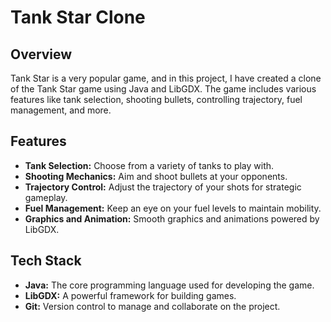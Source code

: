 # Tank Star Clone

## Overview
Tank Star is a very popular game, and in this project, I have created a clone of the Tank Star game using Java and LibGDX. The game includes various features like tank selection, shooting bullets, controlling trajectory, fuel management, and more.

## Features
- **Tank Selection:** Choose from a variety of tanks to play with.
- **Shooting Mechanics:** Aim and shoot bullets at your opponents.
- **Trajectory Control:** Adjust the trajectory of your shots for strategic gameplay.
- **Fuel Management:** Keep an eye on your fuel levels to maintain mobility.
- **Graphics and Animation:** Smooth graphics and animations powered by LibGDX.

## Tech Stack
- **Java:** The core programming language used for developing the game.
- **LibGDX:** A powerful framework for building games.
- **Git:** Version control to manage and collaborate on the project.

